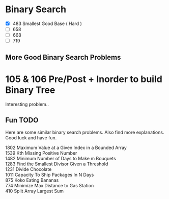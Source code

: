 # Binary Search

- [x] 483 Smallest Good Base ( Hard )
- [ ] 658 
- [ ] 668
- [ ] 719

## More Good Binary Search Problems

# 105 & 106 Pre/Post + Inorder to build Binary Tree

Interesting problem..


## Fun TODO
Here are some similar binary search problems.
Also find more explanations.
Good luck and have fun.

1802 Maximum Value at a Given Index in a Bounded Array  
1539 Kth Missing Positive Number  
1482 Minimum Number of Days to Make m Bouquets  
1283 Find the Smallest Divisor Given a Threshold  
1231 Divide Chocolate  
1011 Capacity To Ship Packages In N Days  
875  Koko Eating Bananas  
774  Minimize Max Distance to Gas Station  
410  Split Array Largest Sum
